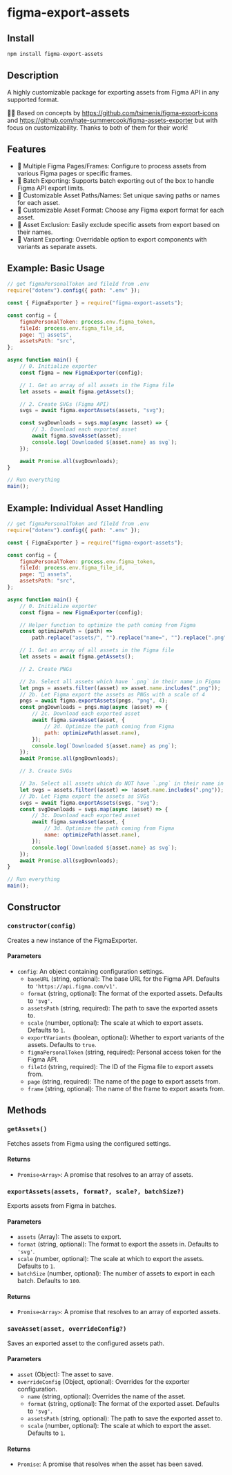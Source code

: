 # figma-export-assets

## Install

```bash
npm install figma-export-assets
```

## Description

A highly customizable package for exporting assets from Figma API in any supported format.

🙏🏻 Based on concepts by https://github.com/tsimenis/figma-export-icons and https://github.com/nate-summercook/figma-assets-exporter but with focus on customizability. Thanks to both of them for their work!

## Features

-   📄 Multiple Figma Pages/Frames: Configure to process assets from various Figma pages or specific frames.
-   🔄 Batch Exporting: Supports batch exporting out of the box to handle Figma API export limits.
-   📁 Customizable Asset Paths/Names: Set unique saving paths or names for each asset.
-   🌈 Customizable Asset Format: Choose any Figma export format for each asset.
-   🚫 Asset Exclusion: Easily exclude specific assets from export based on their names.
-   🌟 Variant Exporting: Overridable option to export components with variants as separate assets.

## Example: Basic Usage

```js
// get figmaPersonalToken and fileId from .env
require("dotenv").config({ path: ".env" });

const { FigmaExporter } = require("figma-export-assets");

const config = {
	figmaPersonalToken: process.env.figma_token,
	fileId: process.env.figma_file_id,
	page: "📎 assets",
	assetsPath: "src",
};

async function main() {
	// 0. Initialize exporter
	const figma = new FigmaExporter(config);

	// 1. Get an array of all assets in the Figma file
	let assets = await figma.getAssets();

	// 2. Create SVGs (Figma API)
	svgs = await figma.exportAssets(assets, "svg");

	const svgDownloads = svgs.map(async (asset) => {
		// 3. Download each exported asset
		await figma.saveAsset(asset);
		console.log(`Downloaded ${asset.name} as svg`);
	});

	await Promise.all(svgDownloads);
}

// Run everything
main();
```

## Example: Individual Asset Handling

```js
// get figmaPersonalToken and fileId from .env
require("dotenv").config({ path: ".env" });

const { FigmaExporter } = require("figma-export-assets");

const config = {
	figmaPersonalToken: process.env.figma_token,
	fileId: process.env.figma_file_id,
	page: "📎 assets",
	assetsPath: "src",
};

async function main() {
	// 0. Initialize exporter
	const figma = new FigmaExporter(config);

	// Helper function to optimize the path coming from Figma
	const optimizePath = (path) =>
		path.replace("assets/", "").replace("name=", "").replace(".png", "");

	// 1. Get an array of all assets in the Figma file
	let assets = await figma.getAssets();

	// 2. Create PNGs

	// 2a. Select all assets which have `.png` in their name in Figma
	let pngs = assets.filter((asset) => asset.name.includes(".png"));
	// 2b. Let Figma export the assets as PNGs with a scale of 4
	pngs = await figma.exportAssets(pngs, "png", 4);
	const pngDownloads = pngs.map(async (asset) => {
		// 2c. Download each exported asset
		await figma.saveAsset(asset, {
			// 2d. Optimize the path coming from Figma
			path: optimizePath(asset.name),
		});
		console.log(`Downloaded ${asset.name} as png`);
	});
	await Promise.all(pngDownloads);

	// 3. Create SVGs

	// 3a. Select all assets which do NOT have `.png` in their name in Figma
	let svgs = assets.filter((asset) => !asset.name.includes(".png"));
	// 3b. Let Figma export the assets as SVGs
	svgs = await figma.exportAssets(svgs, "svg");
	const svgDownloads = svgs.map(async (asset) => {
		// 3c. Download each exported asset
		await figma.saveAsset(asset, {
			// 3d. Optimize the path coming from Figma
			name: optimizePath(asset.name),
		});
		console.log(`Downloaded ${asset.name} as svg`);
	});
	await Promise.all(svgDownloads);
}

// Run everything
main();
```

## Constructor

### `constructor(config)`

Creates a new instance of the FigmaExporter.

#### Parameters

-   `config`: An object containing configuration settings.
    -   `baseURL` (string, optional): The base URL for the Figma API. Defaults to `'https://api.figma.com/v1'`.
    -   `format` (string, optional): The format of the exported assets. Defaults to `'svg'`.
    -   `assetsPath` (string, required): The path to save the exported assets to.
    -   `scale` (number, optional): The scale at which to export assets. Defaults to `1`.
    -   `exportVariants` (boolean, optional): Whether to export variants of the assets. Defaults to `true`.
    -   `figmaPersonalToken` (string, required): Personal access token for the Figma API.
    -   `fileId` (string, required): The ID of the Figma file to export assets from.
    -   `page` (string, required): The name of the page to export assets from.
    -   `frame` (string, optional): The name of the frame to export assets from.

## Methods

### `getAssets()`

Fetches assets from Figma using the configured settings.

#### Returns

-   `Promise<Array>`: A promise that resolves to an array of assets.

### `exportAssets(assets, format?, scale?, batchSize?)`

Exports assets from Figma in batches.

#### Parameters

-   `assets` (Array): The assets to export.
-   `format` (string, optional): The format to export the assets in. Defaults to `'svg'`.
-   `scale` (number, optional): The scale at which to export the assets. Defaults to `1`.
-   `batchSize` (number, optional): The number of assets to export in each batch. Defaults to `100`.

#### Returns

-   `Promise<Array>`: A promise that resolves to an array of exported assets.

### `saveAsset(asset, overrideConfig?)`

Saves an exported asset to the configured assets path.

#### Parameters

-   `asset` (Object): The asset to save.
-   `overrideConfig` (Object, optional): Overrides for the exporter configuration.
    -   `name` (string, optional): Overrides the name of the asset.
    -   `format` (string, optional): The format of the exported asset. Defaults to `'svg'`.
    -   `assetsPath` (string, optional): The path to save the exported asset to.
    -   `scale` (number, optional): The scale at which to export the asset. Defaults to `1`.

#### Returns

-   `Promise`: A promise that resolves when the asset has been saved.
